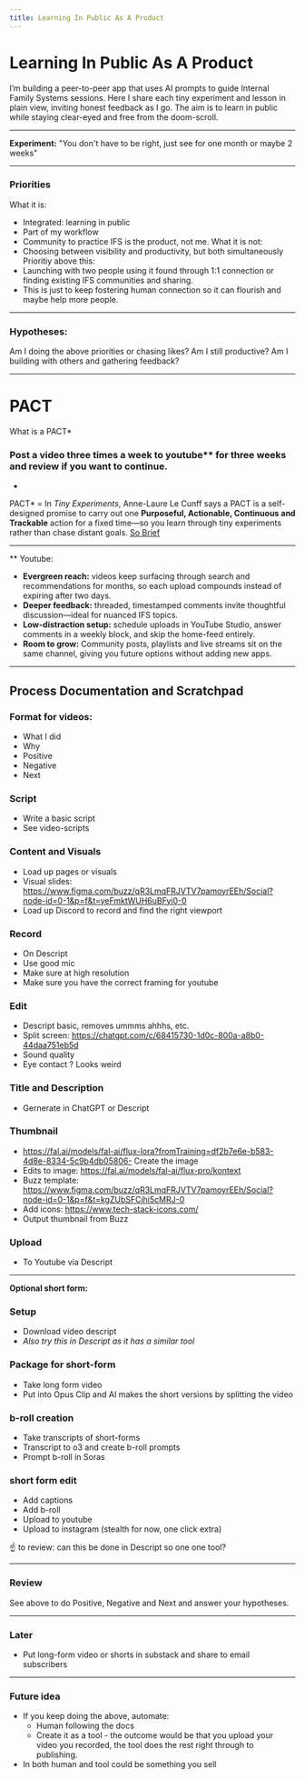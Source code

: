 ```yaml
---
title: Learning In Public As A Product
---
```


# Learning In Public As A Product


I’m building a peer-to-peer app that uses AI prompts to guide Internal Family Systems sessions. Here I share each tiny experiment and lesson in plain view, inviting honest feedback as I go. The aim is to learn in public while staying clear-eyed and free from the doom-scroll.

--- 

**Experiment:** 
"You don't have to be right, just see for one month or maybe 2 weeks" 

--- 

### Priorities 
What it is: 
- Integrated: learning in public 
- Part of my workflow 
- Community to practice IFS is the product, not me. 
What it is not: 
- Choosing between visibility and productivity, but both simultaneously
Prioritiy above this: 
- Launching with two people using it found through 1:1 connection or finding existing IFS communities and sharing. 
- This is just to keep fostering human connection so it can flourish and maybe help more people. 

---
### Hypotheses: 
Am I doing the above priorities or chasing likes? 
Am I still productive? 
Am I building with others and gathering feedback? 

---

# PACT 
What is a PACT* 

### Post a video three times a week to youtube** for three weeks and review if you want to continue. 

-

PACT* = In _Tiny Experiments_, Anne-Laure Le Cunff says a PACT is a self-designed promise to carry out one **Purposeful, Actionable, Continuous and Trackable** action for a fixed time—so you learn through tiny experiments rather than chase distant goals. [So Brief](https://sobrief.com/books/tiny-experiments)

--- 

** Youtube: 
- **Evergreen reach:** videos keep surfacing through search and recommendations for months, so each upload compounds instead of expiring after two days.
- **Deeper feedback:** threaded, timestamped comments invite thoughtful discussion—ideal for nuanced IFS topics.
- **Low-distraction setup:** schedule uploads in YouTube Studio, answer comments in a weekly block, and skip the home-feed entirely.
- **Room to grow:** Community posts, playlists and live streams sit on the same channel, giving you future options without adding new apps.

--- 

## Process Documentation and Scratchpad  

### Format for videos: 
- What I did
- Why
- Positive
- Negative
- Next

### Script 
- Write a basic script 
- See video-scripts 

### Content and Visuals
- Load up pages or visuals 
- Visual slides: https://www.figma.com/buzz/qR3LmqFRJVTV7pamoyrEEh/Social?node-id=0-1&p=f&t=yeFmktWUH6uBFyi0-0 
- Load up Discord to record and find the right viewport 

### Record 
- On Descript
- Use good mic 
- Make sure at high resolution 
- Make sure you have the correct framing for youtube 

### Edit
- Descript basic, removes ummms ahhhs, etc. 
- Split screen: https://chatgpt.com/c/68415730-1d0c-800a-a8b0-44daa751eb5d 
- Sound quality 
- Eye contact ? Looks weird 

### Title and Description
- Gernerate in ChatGPT or Descript  

### Thumbnail 
- https://fal.ai/models/fal-ai/flux-lora?fromTraining=df2b7e6e-b583-4d8e-8334-5c9b4db05806- Create the image 
- Edits to image: https://fal.ai/models/fal-ai/flux-pro/kontext 
- Buzz template: https://www.figma.com/buzz/qR3LmqFRJVTV7pamoyrEEh/Social?node-id=0-1&p=f&t=kgZUbSFCihi5cMRJ-0 
- Add icons: https://www.tech-stack-icons.com/ 
- Output thumbnail from Buzz 

### Upload 
- To Youtube via Descript 


---

**Optional short form:**
### Setup 
- Download video descript 
- *Also try this in Descript as it has a similar tool* 
### Package for short-form 
- Take long form video 
- Put into Opus Clip and AI makes the short versions by splitting the video 
### b-roll creation 
- Take transcripts of short-forms 
- Transcript to o3 and create b-roll prompts 
- Prompt b-roll in Soras 
### short form edit 
- Add captions 
- Add b-roll 
- Upload to youtube 
- Upload to instagram (stealth for now, one click extra) 

☝️ to review: can this be done in Descript so one one tool? 


---

### Review 

See above to do Positive, Negative and Next and answer your hypotheses. 


--- 

### Later 

- Put long-form video or shorts in substack and share to email subscribers 


--- 
### Future idea 
- If you keep doing the above, automate: 
	- Human following the docs 
	- Create it as a tool - the outcome would be that you upload your video you recorded, the tool does the rest right through to publishing. 
- In both human and tool could be something you sell 